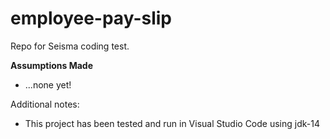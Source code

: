 # employee-pay-slip
Repo for Seisma coding test.

**Assumptions Made**
  - ...none yet!

Additional notes:
  - This project has been tested and run in Visual Studio Code using jdk-14
